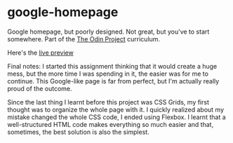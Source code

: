 # google-homepage
Google homepage, but poorly designed. Not great, but you've to start somewhere. Part of the [The Odin Project](https://theodinproject.com) curriculum.

Here's the [live preview](https://andersgom.github.io/google-homepage/)

Final notes:
I started this assignment thinking that it would create a huge mess, but the more time I was spending in it, the easier was for me to continue. This Google-like page is far from perfect, but I'm actually really proud of the outcome.

Since the last thing I learnt before this project was CSS Grids, my first thought was to organize the whole page with it. I quickly realized about my mistake changed the whole CSS code, I ended using Flexbox. I learnt that a well-structured HTML code makes everything so much easier and that, sometimes, the best solution is also the simplest.